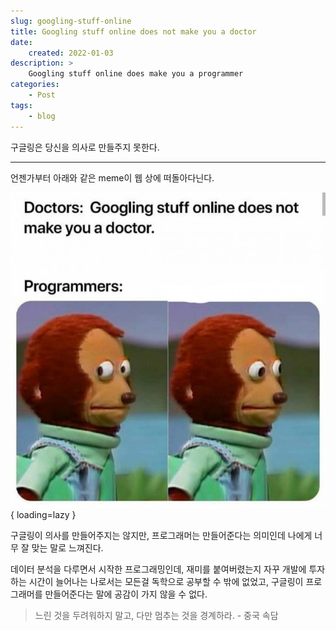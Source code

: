 ```yaml
---
slug: googling-stuff-online
title: Googling stuff online does not make you a doctor
date:
    created: 2022-01-03
description: >
    Googling stuff online does make you a programmer
categories:
    - Post
tags:
    - blog
---
```


구글링은 당신을 의사로 만들주지 못한다.  

<!-- more -->

---

언젠가부터 아래와 같은 meme이 웹 상에 떠돌아다닌다.  

![googling_stuff_online_does_not_make_you_a_doctor](./img/googling_stuff_online_does_not_make_you_a_doctor.jpg){ loading=lazy }

구글링이 의사를 만들어주지는 않지만, 프로그래머는 만들어준다는 의미인데 나에게 너무 잘 맞는 말로 느껴진다.  

데이터 분석을 다루면서 시작한 프로그래밍인데, 재미를 붙여버렸는지 자꾸 개발에 투자하는 시간이 늘어나는 나로서는 모든걸 독학으로 공부할 수 밖에 없었고, 구글링이 프로그래머를 만들어준다는 말에 공감이 가지 않을 수 없다.  

> 느린 것을 두려워하지 말고, 다만 멈추는 것을 경계하라. - 중국 속담